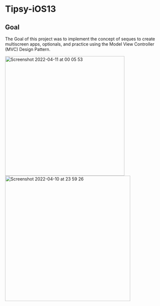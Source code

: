 # Tipsy-iOS13

## Goal

The Goal of this project was to implement the concept of seques to create multiscreen apps, optionals, and practice using the Model View Controller (MVC)
Design Pattern.

<img width="390" alt="Screenshot 2022-04-11 at 00 05 53" src="https://user-images.githubusercontent.com/56184525/162634418-0578cc7a-d1fa-4ed0-907e-628735de6c00.png">
<img width="409" alt="Screenshot 2022-04-10 at 23 59 26" src="https://user-images.githubusercontent.com/56184525/162634356-8854585c-8fb2-4a0a-8b75-4635e46da640.png">
